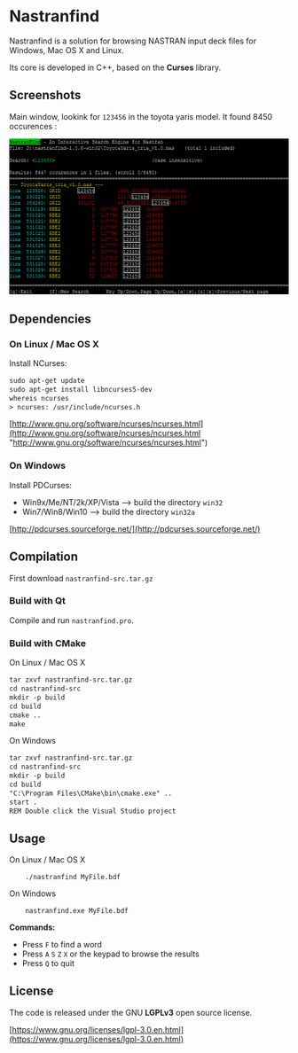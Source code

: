 # Nastranfind

Nastranfind is a solution for browsing NASTRAN input deck files for Windows, Mac OS X and Linux. 

Its core is developed in C++, based on the **Curses** library. 

## Screenshots

Main window, lookink for `123456` in the toyota yaris model. It found 8450 occurences :

![](screenshots/find_yaris.png)


## Dependencies

### On Linux / Mac OS X

Install NCurses:

    sudo apt-get update
	sudo apt-get install libncurses5-dev
	whereis ncurses
    > ncurses: /usr/include/ncurses.h

[http://www.gnu.org/software/ncurses/ncurses.html](http://www.gnu.org/software/ncurses/ncurses.html "http://www.gnu.org/software/ncurses/ncurses.html")


### On Windows

Install PDCurses:

 - Win9x/Me/NT/2k/XP/Vista --> build the directory `win32`
 - Win7/Win8/Win10 --> build the directory `win32a`

[http://pdcurses.sourceforge.net/](http://pdcurses.sourceforge.net/)


## Compilation

First download `nastranfind-src.tar.gz`


### Build with Qt

Compile and run `nastranfind.pro`.


### Build with CMake

On Linux / Mac OS X 

    tar zxvf nastranfind-src.tar.gz
    cd nastranfind-src
    mkdir -p build
    cd build
    cmake ..
    make

On Windows

    tar zxvf nastranfind-src.tar.gz
    cd nastranfind-src
    mkdir -p build
    cd build
    "C:\Program Files\CMake\bin\cmake.exe" ..
    start .
    REM Double click the Visual Studio project


## Usage

On Linux / Mac OS X 

        ./nastranfind MyFile.bdf

On Windows

        nastranfind.exe MyFile.bdf

__Commands:__

 - Press `F` to find a word
 - Press `A` `S` `Z` `X` or the keypad to browse the results
 - Press `Q` to quit

## License

The code is released under the GNU **LGPLv3** open source license. 

[https://www.gnu.org/licenses/lgpl-3.0.en.html](https://www.gnu.org/licenses/lgpl-3.0.en.html)
